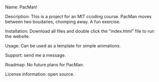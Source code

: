 Name: PacMan!

Description: This is a project for an MIT ccoding course. PacMan moves between two boudaries, chomping away. A fun exercise.

Installation: Download all files and double click the "index.html" file to run the website.

Usage: Can be used as a template for simple animations.

Support: send me a message. 

Roadmap: No future plans for PacMan. 

License information: open source.  
